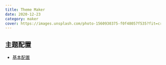 ```yaml
---
title: Theme Maker
date: 2020-12-23
category: maker
cover: https://images.unsplash.com/photo-1560930375-f0f48057f535?fit=crop&w=1280&h=720&q=80
---
```

## 主题配置

- [基本配置](./maker-basic.md)